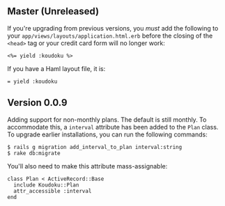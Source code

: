 ## Master (Unreleased)

If you're upgrading from previous versions, you *must* add the following to
your `app/views/layouts/application.html.erb` before the closing of the `<head>`
tag or your credit card form will no longer work:

    <%= yield :koudoku %>
    
If you have a Haml layout file, it is:

    = yield :koudoku

## Version 0.0.9

Adding support for non-monthly plans. The default is still monthly. To
accommodate this, a `interval` attribute has been added to the `Plan` class.
To upgrade earlier installations, you can run the following commands:

    $ rails g migration add_interval_to_plan interval:string
    $ rake db:migrate
    
You'll also need to make this attribute mass-assignable:

    class Plan < ActiveRecord::Base
      include Koudoku::Plan
      attr_accessible :interval
    end
